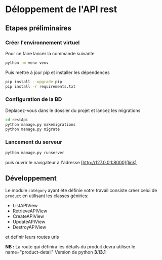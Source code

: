 # Déloppement de l'API rest

## Etapes préliminaires

### Créer l'environnement virtuel

Pour ce faire lancer la commande suivante

```bash
python -m venv venv
```

Puis mettre à jour pip et installer les dépendences

```bash
pip install --upgrade pip
pip install -r requirements.txt
```

### Configuration de la BD

Déplacez-vous dans le dossier du projet et lancez les migrations

```bash
cd restApi
python manage.py makemigrations
python manage.py migrate
```

### Lancement du serveur

```bash
python manage.py runserver
```

puis ouvrir le navigateur à l'adresse [http://127.0.0.1:8000](link)

## Développement

Le module ```catégory``` ayant été définie votre travail consiste créer celui de ```product``` en utilisant les classes génirics:

- ListAPIView
- RetrieveAPIView
- CreateAPIView
- UpdateAPIView
- DestroyAPIView

et definir leurs routes urls

__NB :__ La route qui définira les détails du produit devra utiliser le name="product-detail"
Version de python __3.13.1__